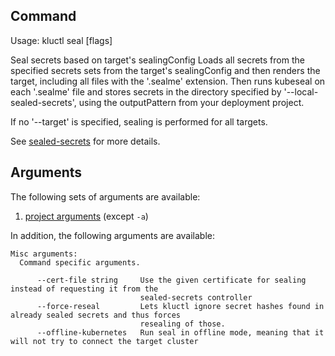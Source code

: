 <!-- This comment is uncommented when auto-synced to www-kluctl.io

---
title: "seal"
linkTitle: "seal"
weight: 10
description: >
    seal command
---
-->

## Command
<!-- BEGIN SECTION "seal" "Usage" false -->
Usage: kluctl seal [flags]

Seal secrets based on target's sealingConfig
Loads all secrets from the specified secrets sets from the target's sealingConfig and
then renders the target, including all files with the '.sealme' extension. Then runs
kubeseal on each '.sealme' file and stores secrets in the directory specified by
'--local-sealed-secrets', using the outputPattern from your deployment project.

If no '--target' is specified, sealing is performed for all targets.

<!-- END SECTION -->

See [sealed-secrets](../sealed-secrets.md) for more details.

## Arguments
The following sets of arguments are available:
1. [project arguments](./common-arguments.md#project-arguments) (except `-a`)

In addition, the following arguments are available:
<!-- BEGIN SECTION "seal" "Misc arguments" true -->
```
Misc arguments:
  Command specific arguments.

      --cert-file string     Use the given certificate for sealing instead of requesting it from the
                             sealed-secrets controller
      --force-reseal         Lets kluctl ignore secret hashes found in already sealed secrets and thus forces
                             resealing of those.
      --offline-kubernetes   Run seal in offline mode, meaning that it will not try to connect the target cluster

```
<!-- END SECTION -->
